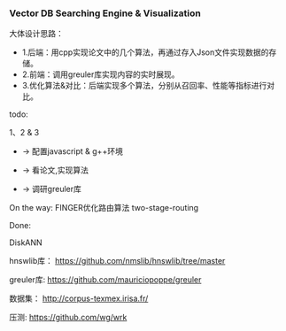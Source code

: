 ### Vector DB Searching Engine & Visualization

大体设计思路：

* 1.后端：用cpp实现论文中的几个算法，再通过存入Json文件实现数据的存储。
* 2.前端：调用greuler库实现内容的实时展现。
* 3.优化算法&对比：后端实现多个算法，分别从召回率、性能等指标进行对比。

todo:

1、2 & 3

* -> 配置javascript & g++环境

* -> 看论文,实现算法

* -> 调研greuler库

On the way:
FINGER优化路由算法 two-stage-routing

Done:

DiskANN


hnswlib库：
https://github.com/nmslib/hnswlib/tree/master

greuler库:
https://github.com/mauriciopoppe/greuler

数据集：
http://corpus-texmex.irisa.fr/

压测:
https://github.com/wg/wrk